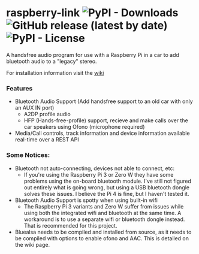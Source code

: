 # raspberry-link ![PyPI - Downloads](https://img.shields.io/pypi/dm/raspberrylink?style=flat-square&label=downloads%20-%20PyPi) ![GitHub release (latest by date)](https://img.shields.io/github/downloads/jython234/raspberry-link/latest/total?style=flat-square&label=downloads%20-%20GitHub) ![PyPI - License](https://img.shields.io/pypi/l/raspberrylink?style=flat-square)
A handsfree audio program for use with a Raspberry Pi in a car to add bluetooth audio to a "legacy" stereo.

For installation information visit the [wiki](https://github.com/jython234/raspberry-link/wiki/Installation)

### Features
- Bluetooth Audio Support (Add handsfree support to an old car with only an AUX IN port)
  - A2DP profile audio
  - HFP (Hands-free-profile) support, recieve and make calls over the car speakers using Ofono (microphone required)
- Media/Call controls, track information and device information available real-time over a REST API

### Some Notices:
- Bluetooth not auto-connecting, devices not able to connect, etc:
  - If you're using the Raspberry Pi 3 or Zero W they have some problems using the on-board bluetooth module. I've still not figured out entirely what is going wrong, but using a USB bluetooth dongle solves these issues. I believe the Pi 4 is fine, but I haven't tested it.
- Bluetooth Audio Support is spotty when using built-in wifi
  - The Raspberry Pi 3 variants and Zero W suffer from issues while using both the integrated wifi and bluetooth at the same time. A workaround is to use a separate wifi or bluetooth dongle instead. That is recommended for this project.
- Bluealsa needs to be compiled and installed from source, as it needs to be compiled with options to enable ofono and AAC. This is detailed on the wiki page.